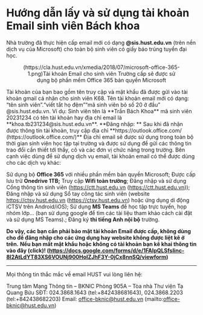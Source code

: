 # Hướng dẫn lấy và sử dụng tài khoản Email sinh viên Bách khoa

Nhà trường đã thực hiện cấp email mới có dạng **@sis.hust.edu.vn** (trên nền dịch vụ của Microsoft) cho toàn bộ sinh viên có giấy báo trúng tuyển đại học.
<figure id="attachment_11974" class="wp-caption aligncenter" style="text-align: center;" aria-describedby="caption-attachment-11974"> (https://cla.hust.edu.vn/xmedia/2018/07/microsoft-office-365-1.png)Tài khoản Email cho sinh viên Trường cấp sẽ được sử dụng bộ phần mềm Office 365 bản quyền Microsoft</figure>
Tài khoản của bạn bao gồm tên truy cập và mật khẩu đã được gửi vào tài khoản gmail cá nhân cho sinh viên K68.
Tên tài khoản email mới có dạng: “tên sinh viên”.“viết tắt họ đệm”“mã sinh viên bỏ số 20 ở đầu” @sis.hust.edu.vn.
Ví dụ: Sinh viên tên là **Trần Bách Khoa** mã sinh viên 20231234 có tên tài khoản hay địa chỉ email là **khoa.tb231234@sis.hust.edu.vn**.
**Đăng nhập: **
Sau khi đã nhận được thông tin tài khoản, truy cập địa chỉ **https://outlook.office.com/ (https://outlook.office.com/)**
Địa chỉ email sẽ được sử dụng trong toàn bộ thời gian sinh viên học tập tại trường và được sử dụng để gửi các thông tin trao đổi cần thiết tới thầy, cô và các đơn vị chức năng trong trường.
Bên cạnh việc dùng để sử dụng dịch vụ email, tài khoản email có thể được dùng cho các dịch vụ khác:

Sử dụng bộ **Office 365** với nhiều phần mềm bản quyền Microsoft;
Được cấp lưu trữ **Onedrive 1TB;**
Truy cập **Wifi toàn trường**;
Đăng nhập và sử dụng Cổng thông tin sinh viên (https://ctt.hust.edu.vn (https://ctt.hust.edu.vn));
Đăng nhập và sử dụng Sổ tay công tác sinh viên (website https://ctsv.hust.edu.vn (https://ctsv.hust.edu.vn) hoặc ứng dụng di động iCTSV trên Android/iOS);
Sử dụng **MS Teams** để học tập trực tuyến, họp nhóm lớp... (bạn sử dụng google để tìm các tài liệu tham khảo cách cài đặt và sử dụng MS Teams).;
Đăng ký **thi tiếng Anh nội bộ** trường.

**Do vậy, các bạn cần phải bảo mật tài khoản Email được cấp, không dùng cho để đăng nhập cho các ứng dụng hay website không được liệt kê ở trên.**
**Nếu bạn mất mật khẩu hoặc không có tài khoản bạn kê khai thông tin vào đây (click)! (https://docs.google.com/forms/d/e/1FAIpQLSfsIinc-8l2AtLdYT83XS6VOUNj900HoIZJhF3Y-0jCx8nnSQ/viewform)**
<hr />
Mọi thông tin thắc mắc về email HUST vui lòng liên hệ:

Trung tâm Mạng Thông tin – BKNIC
Phòng 905A – Tòa nhà Thư viện Tạ Quang Bửu
SĐT: 024.3868.1643 (tel:+842438681643), 024.3868.2203 (tel:+842438682203)
Email: office-bknic@hust.edu.vn (mailto:office-bknic@hust.edu.vn)